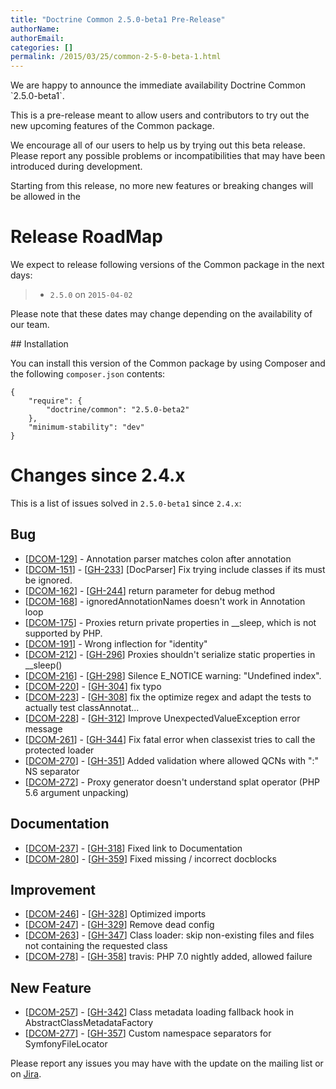 ```yaml
---
title: "Doctrine Common 2.5.0-beta1 Pre-Release"
authorName:
authorEmail:
categories: []
permalink: /2015/03/25/common-2-5-0-beta-1.html
---
```

We are happy to announce the immediate availability Doctrine Common
\`2.5.0-beta1\`.

This is a pre-release meant to allow users and contributors to try out
the new upcoming features of the Common package.

We encourage all of our users to help us by trying out this beta
release. Please report any possible problems or incompatibilities that
may have been introduced during development.

Starting from this release, no more new features or breaking changes
will be allowed in the

Release RoadMap
===============

We expect to release following versions of the Common package in the
next days:

> -   `2.5.0` on `2015-04-02`

Please note that these dates may change depending on the availability of
our team.

\#\# Installation

You can install this version of the Common package by using Composer and
the following `composer.json` contents:

~~~~ {.sourceCode .json}
{
    "require": {
        "doctrine/common": "2.5.0-beta2"
    },
    "minimum-stability": "dev"
}
~~~~

Changes since 2.4.x
===================

This is a list of issues solved in `2.5.0-beta1` since `2.4.x`:

Bug
---

-   [[DCOM-129](https://github.com/doctrine/common/issues/428)] -
    Annotation parser matches colon after annotation
-   [[DCOM-151](https://github.com/doctrine/common/issues/452)] -
    [[GH-233](https://github.com/doctrine/common/pull/233)] [DocParser]
    Fix trying include classes if its must be ignored.
-   [[DCOM-162](https://github.com/doctrine/common/issues/463)] -
    [[GH-244](https://github.com/doctrine/common/pull/244)] return
    parameter for debug method
-   [[DCOM-168](https://github.com/doctrine/common/issues/469)] -
    ignoredAnnotationNames doesn't work in Annotation loop
-   [[DCOM-175](https://github.com/doctrine/common/issues/477)] -
    Proxies return private properties in \_\_sleep, which is not
    supported by PHP.
-   [[DCOM-191](https://github.com/doctrine/common/issues/493)] -
    Wrong inflection for "identity"
-   [[DCOM-212](https://github.com/doctrine/common/issues/518)] -
    [[GH-296](https://github.com/doctrine/common/pull/296)] Proxies
    shouldn't serialize static properties in \_\_sleep()
-   [[DCOM-216](https://github.com/doctrine/common/issues/522)] -
    [[GH-298](https://github.com/doctrine/common/pull/298)] Silence
    E\_NOTICE warning: "Undefined index".
-   [[DCOM-220](https://github.com/doctrine/common/issues/527)] -
    [[GH-304](https://github.com/doctrine/common/pull/304)] fix typo
-   [[DCOM-223](https://github.com/doctrine/common/issues/530)] -
    [[GH-308](https://github.com/doctrine/common/pull/308)] fix the
    optimize regex and adapt the tests to actually test classAnnotat...
-   [[DCOM-228](https://github.com/doctrine/common/issues/535)] -
    [[GH-312](https://github.com/doctrine/common/pull/312)] Improve
    UnexpectedValueException error message
-   [[DCOM-261](https://github.com/doctrine/common/issues/571)] -
    [[GH-344](https://github.com/doctrine/common/pull/344)] Fix fatal
    error when classexist tries to call the protected loader
-   [[DCOM-270](https://github.com/doctrine/common/issues/581)] -
    [[GH-351](https://github.com/doctrine/common/pull/351)] Added
    validation where allowed QCNs with ":" NS separator
-   [[DCOM-272](https://github.com/doctrine/common/issues/583)] -
    Proxy generator doesn't understand splat operator (PHP 5.6 argument
    unpacking)

Documentation
-------------

-   [[DCOM-237](https://github.com/doctrine/common/issues/545)] -
    [[GH-318](https://github.com/doctrine/common/pull/318)] Fixed link
    to Documentation
-   [[DCOM-280](https://github.com/doctrine/common/issues/592)] -
    [[GH-359](https://github.com/doctrine/common/pull/359)] Fixed
    missing / incorrect docblocks

Improvement
-----------

-   [[DCOM-246](https://github.com/doctrine/common/issues/554)] -
    [[GH-328](https://github.com/doctrine/common/pull/328)] Optimized
    imports
-   [[DCOM-247](https://github.com/doctrine/common/issues/555)] -
    [[GH-329](https://github.com/doctrine/common/pull/329)] Remove dead
    config
-   [[DCOM-263](https://github.com/doctrine/common/issues/573)] -
    [[GH-347](https://github.com/doctrine/common/pull/347)] Class
    loader: skip non-existing files and files not containing the
    requested class
-   [[DCOM-278](https://github.com/doctrine/common/issues/589)] -
    [[GH-358](https://github.com/doctrine/common/pull/358)] travis: PHP
    7.0 nightly added, allowed failure

New Feature
-----------

-   [[DCOM-257](https://github.com/doctrine/common/issues/566)] -
    [[GH-342](https://github.com/doctrine/common/pull/342)] Class
    metadata loading fallback hook in AbstractClassMetadataFactory
-   [[DCOM-277](https://github.com/doctrine/common/issues/588)] -
    [[GH-357](https://github.com/doctrine/common/pull/357)] Custom
    namespace separators for SymfonyFileLocator

Please report any issues you may have with the update on the mailing
list or on [Jira](http://www.doctrine-project.org/jira/browse/DDC).
